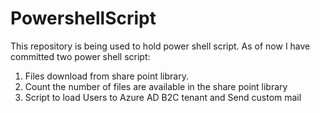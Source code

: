 # PowershellScript
This repository is being used to hold power shell script. As of now I have committed two power shell script:
1. Files download from share point library. 
2. Count the number of files are available in the share point library 
3. Script to load Users to Azure AD B2C tenant and Send custom mail

